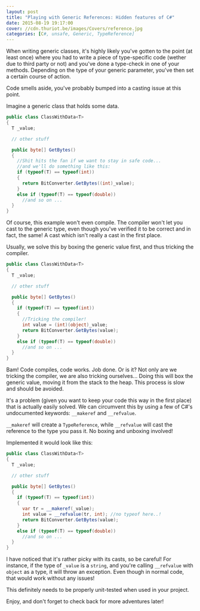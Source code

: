 ```yaml
---
layout: post
title: "Playing with Generic References: Hidden features of C#"
date: 2015-08-19 19:17:00
cover: //cdn.thuriot.be/images/Covers/reference.jpg
categories: [C#, unsafe, Generic, TypeReference]
---
```


When writing generic classes, it's highly likely you've gotten to the point (at least once) where you had to write a piece of type-specific code (wether due to third party or not) and you've done a type-check in one of your methods. Depending on the type of your generic parameter, you've then set a certain course of action.

Code smells aside, you've probably bumped into a casting issue at this point.

Imagine a generic class that holds some data.

```csharp
public class ClassWithData<T>
{
  T _value;

  // other stuff

  public byte[] GetBytes()
  {
    //Shit hits the fan if we want to stay in safe code...
    //and we'll do something like this:
    if (typeof(T) == typeof(int))
    {
      return BitConverter.GetBytes((int)_value);
    }
    else if (typeof(T) == typeof(double))
      //and so on ...
  }
}
```

Of course, this example won't even compile. The compiler won't let you cast to the generic type, even though you've verified it to be correct and in fact, the same! A cast which isn't really a cast in the first place.

Usually, we solve this by boxing the generic value first, and thus tricking the compiler.

```csharp
public class ClassWithData<T>
{
  T _value;

  // other stuff

  public byte[] GetBytes()
  {
    if (typeof(T) == typeof(int))
    {
      //Tricking the compiler!
      int value = (int)(object)_value;
      return BitConverter.GetBytes(value);
    }
    else if (typeof(T) == typeof(double))
      //and so on ...
  }
}
```

Bam! Code compiles, code works. Job done. Or is it? Not only are we tricking the compiler, we are also tricking ourselves... Doing this will box the generic value, moving it from the stack to the heap. This process is slow and should be avoided.

It's a problem (given you want to keep your code this way in the first place) that is actually easily solved. We can circumvent this by using a few of C#'s undocumented keywords: `__makeref` and `__refvalue`.

`__makeref` will create a `TypeReference`, while `__refvalue` will cast the reference to the type you pass it. No boxing and unboxing involved!

Implemented it would look like this:

```csharp
public class ClassWithData<T>
{
  T _value;

  // other stuff

  public byte[] GetBytes()
  {
    if (typeof(T) == typeof(int))
    {
      var tr = __makeref(_value);
      int value = __refvalue(tr, int); //no typeof here..!
      return BitConverter.GetBytes(value);
    }
    else if (typeof(T) == typeof(double))
      //and so on ...
  }
}
```

I have noticed that it's rather picky with its casts, so be careful! For instance, if the type of `_value` is a `string`, and you're calling `__refvalue` with `object` as a type, it will throw an exception. Even though in normal code, that would work without any issues!

This definitely needs to be properly unit-tested when used in your project.

Enjoy, and don't forget to check back for more adventures later!
